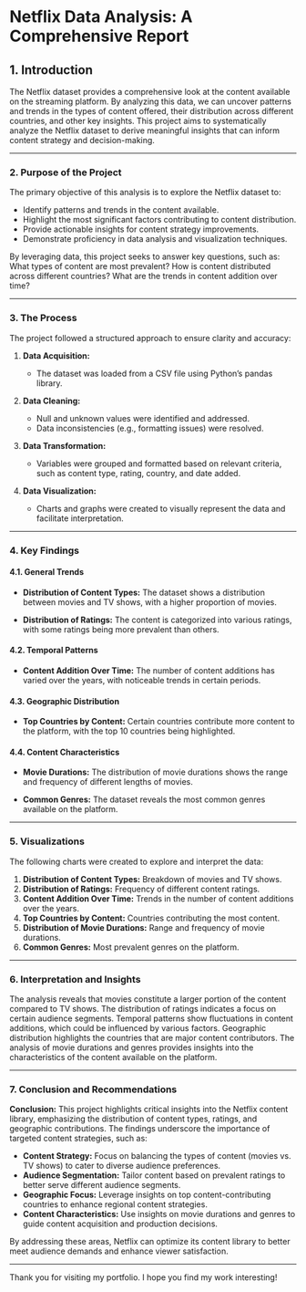 # Netflix Data Analysis: A Comprehensive Report

## **1. Introduction**

The Netflix dataset provides a comprehensive look at the content available on the streaming platform. By analyzing this data, we can uncover patterns and trends in the types of content offered, their distribution across different countries, and other key insights. This project aims to systematically analyze the Netflix dataset to derive meaningful insights that can inform content strategy and decision-making.

---

### **2. Purpose of the Project**

The primary objective of this analysis is to explore the Netflix dataset to:

- Identify patterns and trends in the content available.
- Highlight the most significant factors contributing to content distribution.
- Provide actionable insights for content strategy improvements.
- Demonstrate proficiency in data analysis and visualization techniques.

By leveraging data, this project seeks to answer key questions, such as: What types of content are most prevalent? How is content distributed across different countries? What are the trends in content addition over time?

---

### **3. The Process**

The project followed a structured approach to ensure clarity and accuracy:

1. **Data Acquisition:**

   - The dataset was loaded from a CSV file using Python’s pandas library.

2. **Data Cleaning:**

   - Null and unknown values were identified and addressed.
   - Data inconsistencies (e.g., formatting issues) were resolved.

3. **Data Transformation:**

   - Variables were grouped and formatted based on relevant criteria, such as content type, rating, country, and date added.

4. **Data Visualization:**

   - Charts and graphs were created to visually represent the data and facilitate interpretation.

---

### **4. Key Findings**

#### **4.1. General Trends**

- **Distribution of Content Types:**
  The dataset shows a distribution between movies and TV shows, with a higher proportion of movies.

- **Distribution of Ratings:**
  The content is categorized into various ratings, with some ratings being more prevalent than others.

#### **4.2. Temporal Patterns**

- **Content Addition Over Time:**
  The number of content additions has varied over the years, with noticeable trends in certain periods.

#### **4.3. Geographic Distribution**

- **Top Countries by Content:**
  Certain countries contribute more content to the platform, with the top 10 countries being highlighted.

#### **4.4. Content Characteristics**

- **Movie Durations:**
  The distribution of movie durations shows the range and frequency of different lengths of movies.

- **Common Genres:**
  The dataset reveals the most common genres available on the platform.

---

### **5. Visualizations**

The following charts were created to explore and interpret the data:

1. **Distribution of Content Types:** Breakdown of movies and TV shows.
2. **Distribution of Ratings:** Frequency of different content ratings.
3. **Content Addition Over Time:** Trends in the number of content additions over the years.
4. **Top Countries by Content:** Countries contributing the most content.
5. **Distribution of Movie Durations:** Range and frequency of movie durations.
6. **Common Genres:** Most prevalent genres on the platform.

---

### **6. Interpretation and Insights**

The analysis reveals that movies constitute a larger portion of the content compared to TV shows. The distribution of ratings indicates a focus on certain audience segments. Temporal patterns show fluctuations in content additions, which could be influenced by various factors. Geographic distribution highlights the countries that are major content contributors. The analysis of movie durations and genres provides insights into the characteristics of the content available on the platform.

---

### **7. Conclusion and Recommendations**

**Conclusion:**
This project highlights critical insights into the Netflix content library, emphasizing the distribution of content types, ratings, and geographic contributions. The findings underscore the importance of targeted content strategies, such as:

- **Content Strategy:** Focus on balancing the types of content (movies vs. TV shows) to cater to diverse audience preferences.
- **Audience Segmentation:** Tailor content based on prevalent ratings to better serve different audience segments.
- **Geographic Focus:** Leverage insights on top content-contributing countries to enhance regional content strategies.
- **Content Characteristics:** Use insights on movie durations and genres to guide content acquisition and production decisions.

By addressing these areas, Netflix can optimize its content library to better meet audience demands and enhance viewer satisfaction.

---

Thank you for visiting my portfolio. I hope you find my work interesting!
